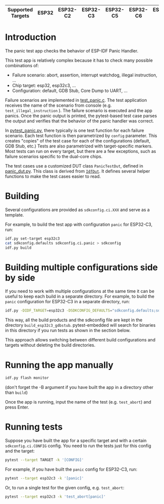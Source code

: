| Supported Targets | ESP32 | ESP32-C2 | ESP32-C3 | ESP32-C5 | ESP32-C6 | ESP32-H2 | ESP32-P4 | ESP32-S2 | ESP32-S3 |
| ----------------- | ----- | -------- | -------- | -------- | -------- | -------- | -------- | -------- | -------- |

# Introduction

The panic test app checks the behavior of ESP-IDF Panic Handler.

This test app is relatively complex because it has to check many possible combinations of:
- Failure scenario: abort, assertion, interrupt watchdog, illegal instruction, ...
- Chip target: esp32, esp32c3, ...
- Configuration: default, GDB Stub, Core Dump to UART, ...

Failure scenarios are implemented in [test_panic.c](main/test_panic.c). The test application receives the name of the scenario from console (e.g. `test_illegal_instruction` ). The failure scenario is executed and the app panics. Once the panic output is printed, the pytest-based test case parses the output and verifies that the behavior of the panic handler was correct.

In [pytest_panic.py](pytest_panic.py), there typically is one test function for each failure scenario. Each test function is then parametrized by `config` parameter. This creates "copies" of the test case for each of the configurations (default, GDB Stub, etc.) Tests are also parametrized with target-specific markers. Most tests can run on every target, but there are a few exceptions, such as failure scenarios specific to the dual-core chips.

The test cases use a customized DUT class `PanicTestDut`, defined in [panic_dut.py](test_panic_util/panic_dut.py). This class is derived from [`IdfDut`](https://docs.espressif.com/projects/pytest-embedded/en/latest/references/pytest_embedded_idf/#pytest_embedded_idf.dut.IdfDut). It defines several helper functions to make the test cases easier to read.

# Building
Several configurations are provided as `sdkconfig.ci.XXX` and serve as a template.

For example, to build the test app with configuration `panic` for ESP32-C3, run:
```bash
idf.py set-target esp32c3
cat sdkconfig.defaults sdkconfig.ci.panic > sdkconfig
idf.py build
```

# Building multiple configurations side by side

If you need to work with multiple configurations at the same time it can be useful to keep each build in a separate directory. For example, to build the `panic` configuration for ESP32-C3 in a separate directory, run:
```bash
idf.py -DIDF_TARGET=esp32c3 -DSDKCONFIG_DEFAULTS="sdkconfig.defaults;sdkconfig.ci.panic" -DSDKCONFIG=build_esp32c3_panic/sdkconfig -B build_esp32c3_panic build
```

This way, all the build products and the sdkconfig file are kept in the directory `build_esp32c3_gdbstub`. pytest-embedded will search for binaries in this directory if you run tests as shown in the section below.

This approach allows switching between different build configurations and targets without deleting the build directories.

# Running the app manually

```bash
idf.py flash monitor
```
(don't forget the -B argument if you have built the app in a directory other than `build`)

Once the app is running, input the name of the test (e.g. `test_abort`) and press Enter.

# Running tests

Suppose you have built the app for a specific target and with a certain `sdkconfig.ci.CONFIG` config. You need to run the tests just for this config and the target:
```bash
pytest --target TARGET -k '[CONFIG]'
```

For example, if you have built the `panic` config for ESP32-C3, run:
```bash
pytest --target esp32c3 -k '[panic]'
```

Or, to run a single test for the given config, e.g. `test_abort`:
```bash
pytest --target esp32c3 -k 'test_abort[panic]'
```
